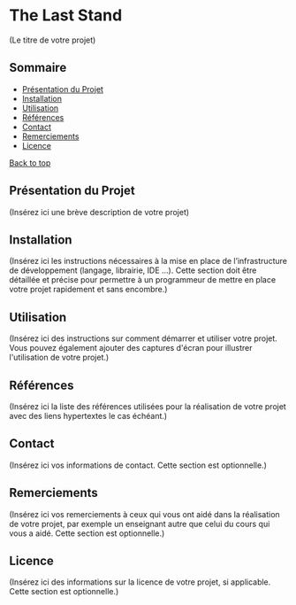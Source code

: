 # The Last Stand
(Le titre de votre projet)

## Sommaire
- [Présentation du Projet](#présentation-du-projet)
- [Installation](#installation)
- [Utilisation](#utilisation)
- [Références](#références)
- [Contact](#contact)
- [Remerciements](#remerciements)
- [Licence](#licence)

[Back to top](#the-last-stand)

## Présentation du Projet
(Insérez ici une brève description de votre projet)

## Installation
(Insérez ici les instructions nécessaires à la mise en place de l’infrastructure de développement (langage, librairie, IDE …). Cette section doit être détaillée et précise pour permettre à un programmeur de mettre en place votre projet rapidement et sans encombre.)

## Utilisation
(Insérez ici des instructions sur comment démarrer et utiliser votre projet. Vous pouvez également ajouter des captures d'écran pour illustrer l'utilisation de votre projet.)

## Références
(Insérez ici la liste des références utilisées pour la réalisation de votre projet avec des liens hypertextes le cas échéant.)

## Contact
(Insérez ici vos informations de contact. Cette section est optionnelle.)

## Remerciements
(Insérez ici vos remerciements à ceux qui vous ont aidé dans la réalisation de votre projet, par exemple un enseignant autre que celui du cours qui vous a aidé. Cette section est optionnelle.)

## Licence
(Insérez ici des informations sur la licence de votre projet, si applicable. Cette section est optionnelle.)
